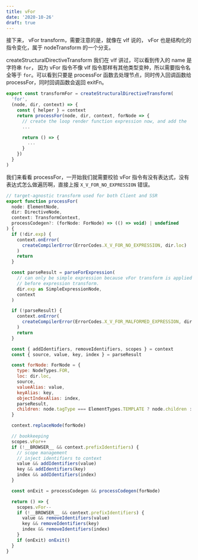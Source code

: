 ```yaml
---
title: vFor
date: '2020-10-26'
draft: true
---
```


接下来， vFor transform，需要注意的是，就像在 vIf 说的， vFor 也是结构化的指令变化，属于 nodeTransform 的一个分支。

createStructuralDirectiveTransform 我们在 vIf 讲过，可以看到传入的 name 是字符串 `for`， 因为 vFor 指令不像 vIf 指令那样有其他类型变种，所以需要指令名全等于 `for`。可以看到只要是 processFor 函数去处理节点，同时传入回调函数给 processFor，同时回调函数会返回 exitFn。

```js
export const transformFor = createStructuralDirectiveTransform(
  'for',
  (node, dir, context) => {
    const { helper } = context
    return processFor(node, dir, context, forNode => {
      // create the loop render function expression now, and add the
      ...

      return () => {
        ...
      }
    })
  }
)
```

我们来看看 processFor，一开始我们就需要校验 vFor 指令有没有表达式，没有表达式怎么做遍历啊，直接上报 `X_V_FOR_NO_EXPRESSION` 错误。

```js
// target-agnostic transform used for both Client and SSR
export function processFor(
  node: ElementNode,
  dir: DirectiveNode,
  context: TransformContext,
  processCodegen?: (forNode: ForNode) => (() => void) | undefined
) {
  if (!dir.exp) {
    context.onError(
      createCompilerError(ErrorCodes.X_V_FOR_NO_EXPRESSION, dir.loc)
    )
    return
  }

  const parseResult = parseForExpression(
    // can only be simple expression because vFor transform is applied
    // before expression transform.
    dir.exp as SimpleExpressionNode,
    context
  )

  if (!parseResult) {
    context.onError(
      createCompilerError(ErrorCodes.X_V_FOR_MALFORMED_EXPRESSION, dir.loc)
    )
    return
  }

  const { addIdentifiers, removeIdentifiers, scopes } = context
  const { source, value, key, index } = parseResult

  const forNode: ForNode = {
    type: NodeTypes.FOR,
    loc: dir.loc,
    source,
    valueAlias: value,
    keyAlias: key,
    objectIndexAlias: index,
    parseResult,
    children: node.tagType === ElementTypes.TEMPLATE ? node.children : [node]
  }

  context.replaceNode(forNode)

  // bookkeeping
  scopes.vFor++
  if (!__BROWSER__ && context.prefixIdentifiers) {
    // scope management
    // inject identifiers to context
    value && addIdentifiers(value)
    key && addIdentifiers(key)
    index && addIdentifiers(index)
  }

  const onExit = processCodegen && processCodegen(forNode)

  return () => {
    scopes.vFor--
    if (!__BROWSER__ && context.prefixIdentifiers) {
      value && removeIdentifiers(value)
      key && removeIdentifiers(key)
      index && removeIdentifiers(index)
    }
    if (onExit) onExit()
  }
}
```
